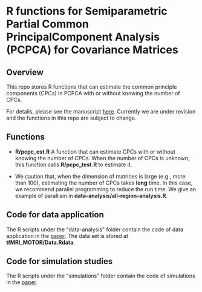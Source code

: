 # R functions for Semiparametric Partial Common PrincipalComponent Analysis (PCPCA) for Covariance Matrices

## Overview

This repo stores R functions that can estimate the common principle components (CPCs) in PCPCA with or without knowing the number of CPCs.

For details, please see the manuscript [here](https://www.biorxiv.org/content/10.1101/808527v1.abstract). Currently we are under revision and the functions in this repo are subject to change.

## Functions

- __R/pcpc_est.R__ A function that can estimate CPCs with or without knowing the number of CPCs. When the number of CPCs is unknown, this function calls __R/pcpc_test.R__ to estimate it. 

- We caution that, when the dimension of matrices is large (e.g., more than 100), estimating the number of CPCs takes __long__ time. In this case, we recommend parallel programming to reduce the run time. We give an example of parallism in __data-analysis/all-region-analysis.R__.

## Code for data application

The R scripts under the "data-analysis" folder contain the code of data application in the [paper](https://arxiv.org/abs/1910.13954). The data set is stored at __tfMRI_MOTOR/Data.Rdata__.

## Code for simulation studies

The R scripts under the "simulations" folder contain the code of simulations in the [paper](https://arxiv.org/abs/1910.13954).

